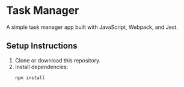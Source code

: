 # Task Manager

A simple task manager app built with JavaScript, Webpack, and Jest.

## Setup Instructions

1. Clone or download this repository.
2. Install dependencies:
   ```bash
   npm install
